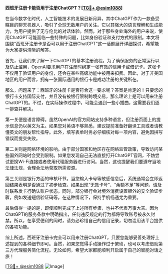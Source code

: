 **西班牙注册卡能否用于注册ChatGPT？[[TG💪+ @esim1088](https://t.me/s/esim1088)]**

在当今数字化时代，人工智能技术的发展日新月异，其中ChatGPT作为一款备受瞩目的聊天机器人，吸引了全球无数用户的关注。它以其强大的语言理解和生成能力，为用户提供了无与伦比的对话体验。然而，对于那些身处海外的用户来说，使用ChatGPT可能面临一些特殊的问题，比如身份验证和支付方式的限制。本文将围绕“西班牙注册卡是否可以用于注册ChatGPT”这一话题展开详细探讨，希望能为大家提供清晰的解答。

首先，让我们来了解一下ChatGPT的基本注册流程。为了确保服务的正常运行以及防止滥用，OpenAI要求用户在注册时绑定一张有效的信用卡或借记卡。这张卡不仅用于验证用户的身份，还会在某些高级功能中被用来扣费。因此，对于非美国地区的用户而言，拥有一张国际通用的银行卡是成功注册的关键所在。

那么，问题来了：西班牙的注册卡是否符合这一要求呢？答案是肯定的！只要您的银行卡支持国际支付，并且没有被银行限制跨境交易，那么理论上是可以用来注册ChatGPT的。不过，在实际操作过程中，可能会遇到一些小插曲，这需要我们逐一排查并解决。

第一关便是语言障碍。虽然OpenAI的官方网站支持多种语言，但注册页面上的提示信息仍以英文为主。如果您对英语不够熟悉，建议提前准备好翻译工具或者请教懂英文的朋友帮忙指导。此外，填写表单时务必仔细核对每一项内容，避免因拼写错误而提交失败。

第二关则是网络环境的影响。由于部分国家和地区存在网络监管政策，导致访问某些国外网站时会受到限制。如果您发现自己无法直接打开ChatGPT官网，不妨尝试更换Wi-Fi连接或者使用代理服务器进行访问。当然，这也提醒我们要遵守当地法律法规，合理合法地获取所需资源。

第三关则是银行方面的审核环节。当您输入卡号等敏感信息后，系统通常会立即返回结果表明是否通过了初步检查。如果出现“无效卡号”、“余额不足”等问题，请及时联系发卡行确认账户状态。同时，部分银行会对境外消费设置额外的安全验证步骤，例如发送短信验证码等。在这种情况下，保持手机畅通尤为重要。

最后值得一提的是，即使顺利完成了上述所有步骤，也并不代表万事大吉。因为ChatGPT的服务条款中明确指出，任何违反规定的行为都将导致账号被永久封禁。所以，在享受便利的同时，请务必珍惜自己的信用记录，切勿滥用该平台提供的各项功能。

综上所述，西班牙注册卡完全可以用来注册ChatGPT，只要您能够妥善处理好上述提到的各种细节即可。当然，如果您觉得手动操作过于繁琐，也可以考虑借助第三方代理服务简化流程。无论如何，希望大家都能顺利开启属于自己的智能对话之旅！

[[TG💪+ @esim1088](https://t.me/s/esim1088) ![Image](https://i.postimg.cc/4NQfJmqS/Snipaste-2025-05-13-00-14-12.png)]